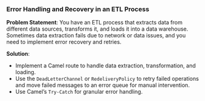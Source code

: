 ### **Error Handling and Recovery in an ETL Process**
**Problem Statement**: You have an ETL process that extracts data from different data sources, transforms it, and loads it into a data warehouse. Sometimes data extraction fails due to network or data issues, and you need to implement error recovery and retries.

**Solution**:
- Implement a Camel route to handle data extraction, transformation, and loading.
- Use the `DeadLetterChannel` or `RedeliveryPolicy` to retry failed operations and move failed messages to an error queue for manual intervention.
- Use Camel’s `Try-Catch` for granular error handling.
